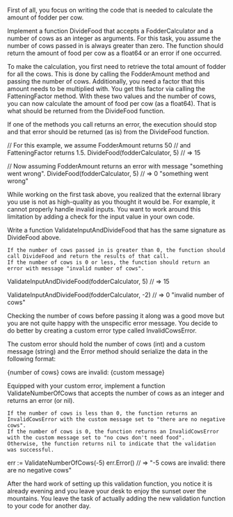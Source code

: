 First of all, you focus on writing the code that is needed to calculate the amount of fodder per cow.

Implement a function DivideFood that accepts a FodderCalculator and a number of cows as an integer as arguments. For this task, you assume the number of cows passed in is always greater than zero. The function should return the amount of food per cow as a float64 or an error if one occurred.

To make the calculation, you first need to retrieve the total amount of fodder for all the cows. This is done by calling the FodderAmount method and passing the number of cows. Additionally, you need a factor that this amount needs to be multiplied with. You get this factor via calling the FatteningFactor method. With these two values and the number of cows, you can now calculate the amount of food per cow (as a float64). That is what should be returned from the DivideFood function.

If one of the methods you call returns an error, the execution should stop and that error should be returned (as is) from the DivideFood function.

// For this example, we assume FodderAmount returns 50
// and FatteningFactor returns 1.5.
DivideFood(fodderCalculator, 5)
// => 15 <nil>

// Now assuming FodderAmount returns an error with message "something went wrong".
DivideFood(fodderCalculator, 5)
// => 0 "something went wrong"

While working on the first task above, you realized that the external library you use is not as high-quality as you thought it would be. For example, it cannot properly handle invalid inputs. You want to work around this limitation by adding a check for the input value in your own code.

Write a function ValidateInputAndDivideFood that has the same signature as DivideFood above.

    If the number of cows passed in is greater than 0, the function should call DivideFood and return the results of that call.
    If the number of cows is 0 or less, the function should return an error with message "invalid number of cows".

ValidateInputAndDivideFood(fodderCalculator, 5)
// => 15 <nil>

ValidateInputAndDivideFood(fodderCalculator, -2)
// => 0 "invalid number of cows"

Checking the number of cows before passing it along was a good move but you are not quite happy with the unspecific error message. You decide to do better by creating a custom error type called InvalidCowsError.

The custom error should hold the number of cows (int) and a custom message (string) and the Error method should serialize the data in the following format:

{number of cows} cows are invalid: {custom message}

Equipped with your custom error, implement a function ValidateNumberOfCows that accepts the number of cows as an integer and returns an error (or nil).

    If the number of cows is less than 0, the function returns an InvalidCowsError with the custom message set to "there are no negative cows".
    If the number of cows is 0, the function returns an InvalidCowsError with the custom message set to "no cows don't need food".
    Otherwise, the function returns nil to indicate that the validation was successful.

err := ValidateNumberOfCows(-5)
err.Error()
// => "-5 cows are invalid: there are no negative cows"

After the hard work of setting up this validation function, you notice it is already evening and you leave your desk to enjoy the sunset over the mountains. You leave the task of actually adding the new validation function to your code for another day.
